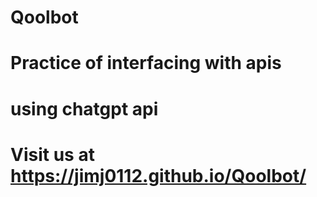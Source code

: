 # Qoolbot
# Practice of interfacing with apis
# using chatgpt api
# Visit us at https://jimj0112.github.io/Qoolbot/

